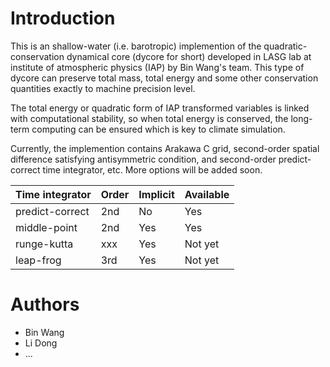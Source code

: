 Introduction
============

This is an shallow-water (i.e. barotropic) implemention of the
quadratic-conservation dynamical core (dycore for short) developed in LASG lab
at institute of atmospheric physics (IAP) by Bin Wang's team. This type of
dycore can preserve total mass, total energy and some other conservation
quantities exactly to machine precision level.

The total energy or quadratic form of IAP transformed variables is linked with
computational stability, so when total energy is conserved, the long-term
computing can be ensured which is key to climate simulation.

Currently, the implemention contains Arakawa C grid, second-order spatial
difference satisfying antisymmetric condition, and second-order
predict-correct time integrator, etc. More options will be added soon.

| Time integrator | Order | Implicit | Available |
|-----------------|-------|----------|-----------|
| predict-correct | 2nd   | No       | Yes       |
| middle-point    | 2nd   | Yes      | Yes       |
| runge-kutta     | xxx   | Yes      | Not yet   |
| leap-frog       | 3rd   | Yes      | Not yet   |

Authors
=======

- Bin Wang
- Li Dong
- ...
